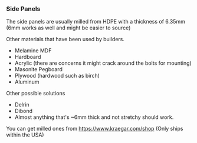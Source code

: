 ### Side Panels

The side panels are usually milled from HDPE with a thickness of 6.35mm (6mm works as well and might be easier to source)

Other materials that have been used by builders.

* Melamine MDF
* Hardboard
* Acrylic (there are concerns it might crack around the bolts for mounting)
* Masonite Pegboard
* Plywood (hardwood such as birch)
* Aluminum

Other possible solutions

* Delrin
* Dibond
* Almost anything that's ~6mm thick and not stretchy should work.

You can get milled ones from https://www.kraegar.com/shop (Only ships within the USA)
